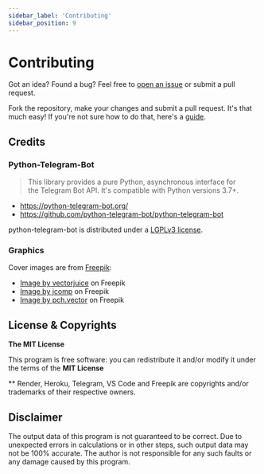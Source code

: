 ```yaml
---
sidebar_label: 'Contributing'
sidebar_position: 9
---
```


# Contributing

Got an idea? Found a bug? Feel free to [open an issue](https://github.com/Dilshan-H/bla-bot/issues/new) or submit a pull request.

Fork the repository, make your changes and submit a pull request. It's that much easy! If you're not sure how to do that, here's a [guide](https://opensource.com/article/19/7/create-pull-request-github).

## Credits

### Python-Telegram-Bot

> This library provides a pure Python, asynchronous interface for the Telegram Bot API. It's compatible with Python versions 3.7+.

- https://python-telegram-bot.org/
- https://github.com/python-telegram-bot/python-telegram-bot

python-telegram-bot is distributed under a [LGPLv3 license](https://www.gnu.org/licenses/lgpl-3.0.html).

### Graphics

Cover images are from [Freepik](https://www.freepik.com/):  
- <a href="https://www.freepik.com/free-vector/cross-platform-development-abstract-concept-illustration-cross-platform-operating-systems-compatible-software-environments-mobile-app-user-experience-code-writing_10780407.htm">Image by vectorjuice</a> on Freepik  
- <a href="https://www.freepik.com/free-vector/global-data-security-personal-data-security-cyber-data-security-online-concept-illustration-internet-security-information-privacy-protection_12953631.htm#query=secure&position=0&from_view=search&track=sph">Image by jcomp</a> on Freepik  
- <a href="https://www.freepik.com/free-vector/colleagues-working-together-project_9174459.htm#query=manage%20group&position=13&from_view=search&track=ais">Image by pch.vector</a> on Freepik

## License & Copyrights

**The MIT License**

This program is free software: you can redistribute it and/or modify it under the terms of the **MIT License**

\*\* Render, Heroku, Telegram, VS Code and Freepik are copyrights and/or trademarks of their respective owners.

## Disclaimer

The output data of this program is not guaranteed to be correct. Due to unexpected errors in calculations or in other steps, such output data may not be 100% accurate. The author is not responsible for any such faults or any damage caused by this program.
